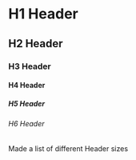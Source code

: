# H1 Header
## H2 Header
### H3 Header
#### H4 Header
##### H5 Header
###### H6 Header

Made a list of different Header sizes
